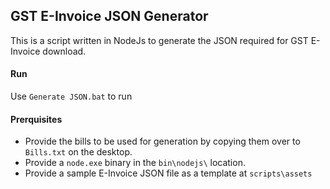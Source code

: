 ## GST E-Invoice JSON Generator

This is a script written in NodeJs to generate the JSON required for GST E-Invoice download.

#### Run
Use `Generate JSON.bat` to run

#### Prerquisites
- Provide the bills to be used for generation by copying them over to `Bills.txt` on the desktop.
- Provide a `node.exe` binary in the `bin\nodejs\` location.
- Provide a sample E-Invoice JSON file as a template at `scripts\assets`


